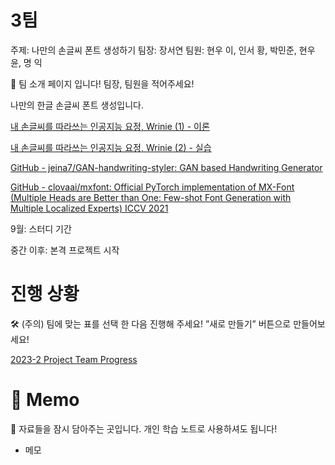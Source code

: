# 3팀

주제: 나만의 손글씨 폰트 생성하기
팀장: 장서연
팀원: 현우 이, 인서 황, 박민준, 현우 윤, 명 익

<aside>
👥 팀 소개 페이지 입니다!
팀장, 팀원을 적어주세요!

</aside>

나만의 한글 손글씨 폰트 생성입니다.

[내 손글씨를 따라쓰는 인공지능 요정, Wrinie (1) - 이론](https://jeinalog.tistory.com/entry/%EB%82%B4-%EC%86%90%EA%B8%80%EC%94%A8%EB%A5%BC-%EB%94%B0%EB%9D%BC%EC%93%B0%EB%8A%94-%EC%9D%B8%EA%B3%B5%EC%A7%80%EB%8A%A5-%EC%9A%94%EC%A0%95-Wrinie-1)

[내 손글씨를 따라쓰는 인공지능 요정, Wrinie (2) - 실습](https://jeinalog.tistory.com/16)

[GitHub - jeina7/GAN-handwriting-styler: GAN based Handwriting Generator](https://github.com/jeina7/GAN-handwriting-styler)

[GitHub - clovaai/mxfont: Official PyTorch implementation of MX-Font (Multiple Heads are Better than One: Few-shot Font Generation with Multiple Localized Experts) ICCV 2021](https://github.com/clovaai/mxfont)

9월: 스터디 기간

중간 이후: 본격 프로젝트 시작

# 진행 상황

<aside>
🛠️ (주의) 팀에 맞는 표를 선택 한 다음 진행해 주세요! 
”새로 만들기” 버튼으로 만들어보세요!

</aside>

[2023-2 Project Team Progress](3%E1%84%90%E1%85%B5%E1%86%B7%20b85eb0c76d94414fb28588fcd8c5fb38/2023-2%20Project%20Team%20Progress%2065cd18a16e284eaa828f5973ddaa5479.csv)

# 📝 Memo

<aside>
📁 자료들을 잠시 담아주는 곳입니다.
개인 학습 노트로 사용하셔도 됩니다!

</aside>

- 메모

[](3%E1%84%90%E1%85%B5%E1%86%B7%20b85eb0c76d94414fb28588fcd8c5fb38/Untitled%20999fe18b4ccd4d279606acf974f45a2f.md)